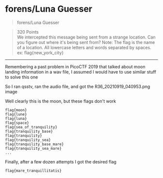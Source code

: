# forens/Luna Guesser

>forens/Luna Guesser

>320 Points\
>We intercepted this message being sent from a strange location. Can you figure out where it's being sent from? Note: The flag is the name of a location. All lowercase letters and words separated by spaces. ex: flag{new_york_city}


***

Remembering a past problem in PicoCTF 2019 that talked about moon landing information in a wav file, I assumed I would have to use similar stuff to solve this one

So I ran qsstv, ran the audio file, and got the R36_20210919_040953.png image

Well clearly this is the moon, but these flags don't work
```
flag{moon}
flag{lune}
flag{luna}
flag{space}
flag{sea_of_tranquility}
flag{tranquility_base}
flag{tranquility}
flag{tranquility_sea}
flag{tranquility_base_mare}
flag{tranquility_sea_mare}
...
```

Finally, after a few dozen attempts I got the desired flag
```
flag{mare_tranquillitatis}
```
